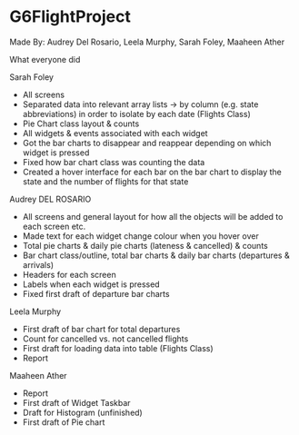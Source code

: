 # G6FlightProject
Made By: Audrey Del Rosario, Leela Murphy, Sarah Foley, Maaheen Ather


What everyone did 

Sarah Foley 
* All screens
* Separated data into relevant array lists -> by column (e.g. state abbreviations) in order to isolate by each date (Flights Class)
* Pie Chart class layout & counts
* All widgets & events associated with each widget 
* Got the bar charts to disappear and reappear depending on which widget is pressed 
* Fixed how bar chart class was counting the data 
* Created a hover interface for each bar on the bar chart to display the state and the number of flights for that state 

Audrey DEL ROSARIO

*  All screens and general layout for how all the objects will be added to each screen etc. 
* Made text for each widget change colour when you hover over
* Total pie charts & daily pie charts (lateness & cancelled) & counts
* Bar chart class/outline, total bar charts & daily bar charts (departures & arrivals)
* Headers for each screen 
* Labels when each widget is pressed 
* Fixed first draft of departure bar charts 

Leela Murphy 
* First draft of bar chart for total departures
* Count for cancelled vs. not cancelled flights
* First draft for loading data into table (Flights Class)
* Report 

Maaheen Ather
* Report
* First draft of Widget Taskbar
* Draft for Histogram (unfinished)
* First draft of Pie chart
